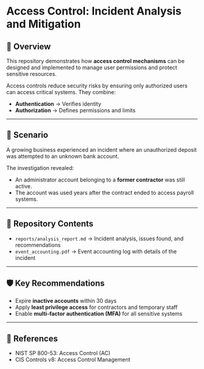 # Access Control: Incident Analysis and Mitigation

## 📌 Overview
This repository demonstrates how **access control mechanisms** can be designed and implemented to manage user permissions and protect sensitive resources.  

Access controls reduce security risks by ensuring only authorized users can access critical systems. They combine:
- **Authentication** → Verifies identity  
- **Authorization** → Defines permissions and limits  

---

## 🏢 Scenario
A growing business experienced an incident where an unauthorized deposit was attempted to an unknown bank account.  

The investigation revealed:
- An administrator account belonging to a **former contractor** was still active.  
- The account was used years after the contract ended to access payroll systems.  

---

## 📂 Repository Contents
- `reports/analysis_report.md` → Incident analysis, issues found, and recommendations  
- `event_accounting.pdf` → Event accounting log with details of the incident  

---

## 🛡️ Key Recommendations
- Expire **inactive accounts** within 30 days  
- Apply **least privilege access** for contractors and temporary staff  
- Enable **multi-factor authentication (MFA)** for all sensitive systems  

---

## 📖 References
- NIST SP 800-53: Access Control (AC)  
- CIS Controls v8: Access Control Management  

